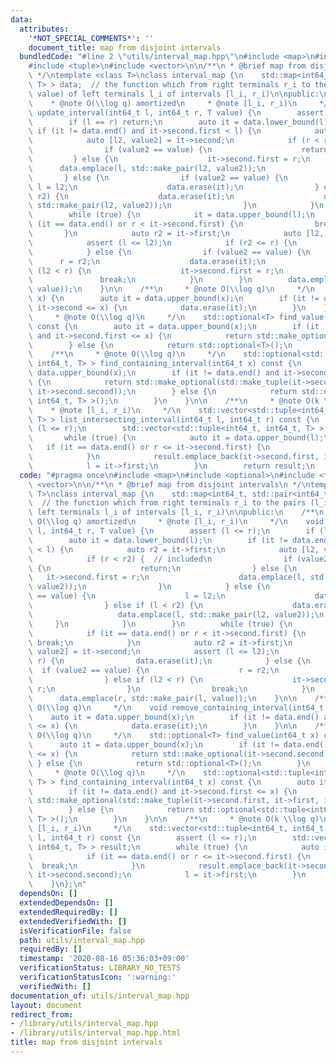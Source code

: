 ```yaml
---
data:
  attributes:
    '*NOT_SPECIAL_COMMENTS*': ''
    document_title: map from disjoint intervals
  bundledCode: "#line 2 \"utils/interval_map.hpp\"\n#include <map>\n#include <optional>\n\
    #include <tuple>\n#include <vector>\n\n/**\n * @brief map from disjoint intervals\n\
    \ */\ntemplate <class T>\nclass interval_map {\n    std::map<int64_t, std::pair<int64_t,\
    \ T> > data;  // the function which from right terminals r_i to the pairs (l_i,\
    \ value) of left terminals l_i of intervals [l_i, r_i)\n\npublic:\n    /**\n \
    \    * @note O(\\log q) amortized\n     * @note [l_i, r_i)\n     */\n    void\
    \ update_interval(int64_t l, int64_t r, T value) {\n        assert (l <= r);\n\
    \        if (l == r) return;\n        auto it = data.lower_bound(l);\n       \
    \ if (it != data.end() and it->second.first < l) {\n            auto r2 = it->first;\n\
    \            auto [l2, value2] = it->second;\n            if (r < r2) {  // included\n\
    \                if (value2 == value) {\n                    return;\n       \
    \         } else {\n                    it->second.first = r;\n              \
    \      data.emplace(l, std::make_pair(l2, value2));\n                }\n     \
    \       } else {\n                if (value2 == value) {\n                   \
    \ l = l2;\n                    data.erase(it);\n                } else if (l <\
    \ r2) {\n                    data.erase(it);\n                    data.emplace(l,\
    \ std::make_pair(l2, value2));\n                }\n            }\n        }\n\
    \        while (true) {\n            it = data.upper_bound(l);\n            if\
    \ (it == data.end() or r < it->second.first) {\n                break;\n     \
    \       }\n            auto r2 = it->first;\n            auto [l2, value2] = it->second;\n\
    \            assert (l <= l2);\n            if (r2 <= r) {\n                data.erase(it);\n\
    \            } else {\n                if (value2 == value) {\n              \
    \      r = r2;\n                    data.erase(it);\n                } else if\
    \ (l2 < r) {\n                    it->second.first = r;\n                }\n \
    \               break;\n            }\n        }\n        data.emplace(r, std::make_pair(l,\
    \ value));\n    }\n\n    /**\n     * @note O(\\log q)\n     */\n    void remove_containing_interval(int64_t\
    \ x) {\n        auto it = data.upper_bound(x);\n        if (it != data.end() and\
    \ it->second <= x) {\n            data.erase(it);\n        }\n    }\n\n    /**\n\
    \     * @note O(\\log q)\n     */\n    std::optional<T> find_value(int64_t x)\
    \ const {\n        auto it = data.upper_bound(x);\n        if (it != data.end()\
    \ and it->second.first <= x) {\n            return std::make_optional(it->second.second);\n\
    \        } else {\n            return std::optional<T>();\n        }\n    }\n\n\
    \    /**\n     * @note O(\\log q)\n     */\n    std::optional<std::tuple<int64_t,\
    \ int64_t, T> > find_containing_interval(int64_t x) const {\n        auto it =\
    \ data.upper_bound(x);\n        if (it != data.end() and it->second.first <= x)\
    \ {\n            return std::make_optional(std::make_tuple(it->second.first, it->first,\
    \ it->second.second));\n        } else {\n            return std::optional<std::tuple<int64_t,\
    \ int64_t, T> >();\n        }\n    }\n\n    /**\n     * @note O(k \\log q)\n \
    \    * @note [l_i, r_i)\n     */\n    std::vector<std::tuple<int64_t, int64_t,\
    \ T> > list_intersecting_interval(int64_t l, int64_t r) const {\n        assert\
    \ (l <= r);\n        std::vector<std::tuple<int64_t, int64_t, T> > result;\n \
    \       while (true) {\n            auto it = data.upper_bound(l);\n         \
    \   if (it == data.end() or r <= it->second.first) {\n                break;\n\
    \            }\n            result.emplace_back(it->second.first, it->first, it->second.second);\n\
    \            l = it->first;\n        }\n        return result;\n    }\n};\n"
  code: "#pragma once\n#include <map>\n#include <optional>\n#include <tuple>\n#include\
    \ <vector>\n\n/**\n * @brief map from disjoint intervals\n */\ntemplate <class\
    \ T>\nclass interval_map {\n    std::map<int64_t, std::pair<int64_t, T> > data;\
    \  // the function which from right terminals r_i to the pairs (l_i, value) of\
    \ left terminals l_i of intervals [l_i, r_i)\n\npublic:\n    /**\n     * @note\
    \ O(\\log q) amortized\n     * @note [l_i, r_i)\n     */\n    void update_interval(int64_t\
    \ l, int64_t r, T value) {\n        assert (l <= r);\n        if (l == r) return;\n\
    \        auto it = data.lower_bound(l);\n        if (it != data.end() and it->second.first\
    \ < l) {\n            auto r2 = it->first;\n            auto [l2, value2] = it->second;\n\
    \            if (r < r2) {  // included\n                if (value2 == value)\
    \ {\n                    return;\n                } else {\n                 \
    \   it->second.first = r;\n                    data.emplace(l, std::make_pair(l2,\
    \ value2));\n                }\n            } else {\n                if (value2\
    \ == value) {\n                    l = l2;\n                    data.erase(it);\n\
    \                } else if (l < r2) {\n                    data.erase(it);\n \
    \                   data.emplace(l, std::make_pair(l2, value2));\n           \
    \     }\n            }\n        }\n        while (true) {\n            it = data.upper_bound(l);\n\
    \            if (it == data.end() or r < it->second.first) {\n               \
    \ break;\n            }\n            auto r2 = it->first;\n            auto [l2,\
    \ value2] = it->second;\n            assert (l <= l2);\n            if (r2 <=\
    \ r) {\n                data.erase(it);\n            } else {\n              \
    \  if (value2 == value) {\n                    r = r2;\n                    data.erase(it);\n\
    \                } else if (l2 < r) {\n                    it->second.first =\
    \ r;\n                }\n                break;\n            }\n        }\n  \
    \      data.emplace(r, std::make_pair(l, value));\n    }\n\n    /**\n     * @note\
    \ O(\\log q)\n     */\n    void remove_containing_interval(int64_t x) {\n    \
    \    auto it = data.upper_bound(x);\n        if (it != data.end() and it->second\
    \ <= x) {\n            data.erase(it);\n        }\n    }\n\n    /**\n     * @note\
    \ O(\\log q)\n     */\n    std::optional<T> find_value(int64_t x) const {\n  \
    \      auto it = data.upper_bound(x);\n        if (it != data.end() and it->second.first\
    \ <= x) {\n            return std::make_optional(it->second.second);\n       \
    \ } else {\n            return std::optional<T>();\n        }\n    }\n\n    /**\n\
    \     * @note O(\\log q)\n     */\n    std::optional<std::tuple<int64_t, int64_t,\
    \ T> > find_containing_interval(int64_t x) const {\n        auto it = data.upper_bound(x);\n\
    \        if (it != data.end() and it->second.first <= x) {\n            return\
    \ std::make_optional(std::make_tuple(it->second.first, it->first, it->second.second));\n\
    \        } else {\n            return std::optional<std::tuple<int64_t, int64_t,\
    \ T> >();\n        }\n    }\n\n    /**\n     * @note O(k \\log q)\n     * @note\
    \ [l_i, r_i)\n     */\n    std::vector<std::tuple<int64_t, int64_t, T> > list_intersecting_interval(int64_t\
    \ l, int64_t r) const {\n        assert (l <= r);\n        std::vector<std::tuple<int64_t,\
    \ int64_t, T> > result;\n        while (true) {\n            auto it = data.upper_bound(l);\n\
    \            if (it == data.end() or r <= it->second.first) {\n              \
    \  break;\n            }\n            result.emplace_back(it->second.first, it->first,\
    \ it->second.second);\n            l = it->first;\n        }\n        return result;\n\
    \    }\n};\n"
  dependsOn: []
  extendedDependsOn: []
  extendedRequiredBy: []
  extendedVerifiedWith: []
  isVerificationFile: false
  path: utils/interval_map.hpp
  requiredBy: []
  timestamp: '2020-08-16 05:36:03+09:00'
  verificationStatus: LIBRARY_NO_TESTS
  verificationStatusIcon: ':warning:'
  verifiedWith: []
documentation_of: utils/interval_map.hpp
layout: document
redirect_from:
- /library/utils/interval_map.hpp
- /library/utils/interval_map.hpp.html
title: map from disjoint intervals
---
```


